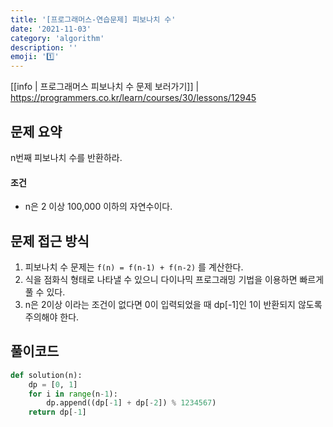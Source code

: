 ```yaml
---
title: '[프로그래머스-연습문제] 피보나치 수'
date: '2021-11-03'
category: 'algorithm'
description: ''
emoji: '1️⃣'
---
```


[[info | 프로그래머스 피보나치 수 문제 보러가기]]
| https://programmers.co.kr/learn/courses/30/lessons/12945

## 문제 요약

n번째 피보나치 수를 반환하라.

#### 조건

- n은 2 이상 100,000 이하의 자연수이다.

## 문제 접근 방식

1. 피보나치 수 문제는 `f(n) = f(n-1) + f(n-2)` 를 계산한다.
2. 식을 점화식 형태로 나타낼 수 있으니 다이나믹 프로그래밍 기법을 이용하면 빠르게 풀 수 있다.
3. n은 2이상 이라는 조건이 없다면 0이 입력되었을 때 dp[-1]인 1이 반환되지 않도록 주의해야 한다.

## 풀이코드

```python
def solution(n):
    dp = [0, 1]
    for i in range(n-1):
        dp.append((dp[-1] + dp[-2]) % 1234567)
    return dp[-1]
```